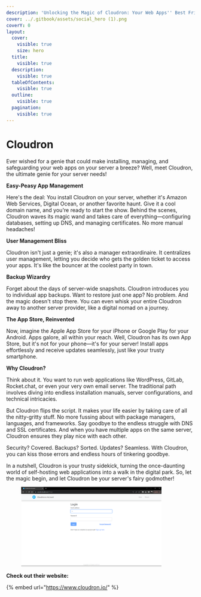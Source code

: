 ```yaml
---
description: 'Unlocking the Magic of Cloudron: Your Web Apps'' Best Friend'
cover: ../.gitbook/assets/social_hero (1).png
coverY: 0
layout:
  cover:
    visible: true
    size: hero
  title:
    visible: true
  description:
    visible: true
  tableOfContents:
    visible: true
  outline:
    visible: true
  pagination:
    visible: true
---
```


# Cloudron

Ever wished for a genie that could make installing, managing, and safeguarding your web apps on your server a breeze? Well, meet Cloudron, the ultimate genie for your server needs!

**Easy-Peasy App Management**

Here's the deal: You install Cloudron on your server, whether it's Amazon Web Services, Digital Ocean, or another favorite haunt. Give it a cool domain name, and you're ready to start the show. Behind the scenes, Cloudron waves its magic wand and takes care of everything—configuring databases, setting up DNS, and managing certificates. No more manual headaches!

**User Management Bliss**

Cloudron isn't just a genie; it's also a manager extraordinaire. It centralizes user management, letting you decide who gets the golden ticket to access your apps. It's like the bouncer at the coolest party in town.

**Backup Wizardry**

Forget about the days of server-wide snapshots. Cloudron introduces you to individual app backups. Want to restore just one app? No problem. And the magic doesn't stop there. You can even whisk your entire Cloudron away to another server provider, like a digital nomad on a journey.

**The App Store, Reinvented**

Now, imagine the Apple App Store for your iPhone or Google Play for your Android. Apps galore, all within your reach. Well, Cloudron has its own App Store, but it's not for your phone—it's for your server! Install apps effortlessly and receive updates seamlessly, just like your trusty smartphone.

**Why Cloudron?**

Think about it. You want to run web applications like WordPress, GitLab, Rocket.chat, or even your very own email server. The traditional path involves diving into endless installation manuals, server configurations, and technical intricacies.

But Cloudron flips the script. It makes your life easier by taking care of all the nitty-gritty stuff. No more fussing about with package managers, languages, and frameworks. Say goodbye to the endless struggle with DNS and SSL certificates. And when you have multiple apps on the same server, Cloudron ensures they play nice with each other.

Security? Covered. Backups? Sorted. Updates? Seamless. With Cloudron, you can kiss those errors and endless hours of tinkering goodbye.

In a nutshell, Cloudron is your trusty sidekick, turning the once-daunting world of self-hosting web applications into a walk in the digital park. So, let the magic begin, and let Cloudron be your server's fairy godmother!



<figure><img src="../.gitbook/assets/Screenshot 2023-10-05 162824.png" alt="" width="375"><figcaption></figcaption></figure>

**Check out their website:**

{% embed url="https://www.cloudron.io/" %}
